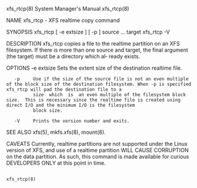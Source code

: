 xfs_rtcp(8)                                                                       System Manager's Manual                                                                      xfs_rtcp(8)

NAME
       xfs_rtcp - XFS realtime copy command

SYNOPSIS
       xfs_rtcp [ -e extsize ] [ -p ] source ... target
       xfs_rtcp -V

DESCRIPTION
       xfs_rtcp  copies a file to the realtime partition on an XFS filesystem.  If there is more than one source and target, the final argument (the target) must be a directory which al‐
       ready exists.

OPTIONS
       -e extsize
              Sets the extent size of the destination realtime file.

       -p     Use if the size of the source file is not an even multiple of the block size of the destination filesystem. When -p is specified xfs_rtcp will pad the destination file to a
              size  which  is  an even multiple of the filesystem block size.  This is necessary since the realtime file is created using direct I/O and the minimum I/O is the filesystem
              block size.

       -V     Prints the version number and exits.

SEE ALSO
       xfs(5), mkfs.xfs(8), mount(8).

CAVEATS
       Currently, realtime partitions are not supported under the Linux version of XFS, and use of a realtime partition WILL CAUSE CORRUPTION on the data partition. As such, this command
       is made available for curious DEVELOPERS ONLY at this point in time.

                                                                                                                                                                               xfs_rtcp(8)
